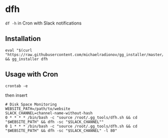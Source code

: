 # dfh
`df -h` in Cron with Slack notifications

## Installation

```shell
eval "$(curl "https://raw.githubusercontent.com/michaelradionov/gg_installer/master/gg_installer.sh")" && gg_installer dfh
```

## Usage with Cron

```shell
crontab -e
```
then insert
```shell
# Disk Space Monitoring
WEBSITE_PATH=/path/to/website
SLACK_CHANNEL=channel-name-without-hash
0 * * * * /bin/bash -c "source /root/.gg_tools/dfh.sh && cd "$WEBSITE_PATH" && dfh -sc "$SLACK_CHANNEL""
0 1 * * * /bin/bash -c "source /root/.gg_tools/dfh.sh && cd "$WEBSITE_PATH" && dfh -sc "$SLACK_CHANNEL" -l 80"
```